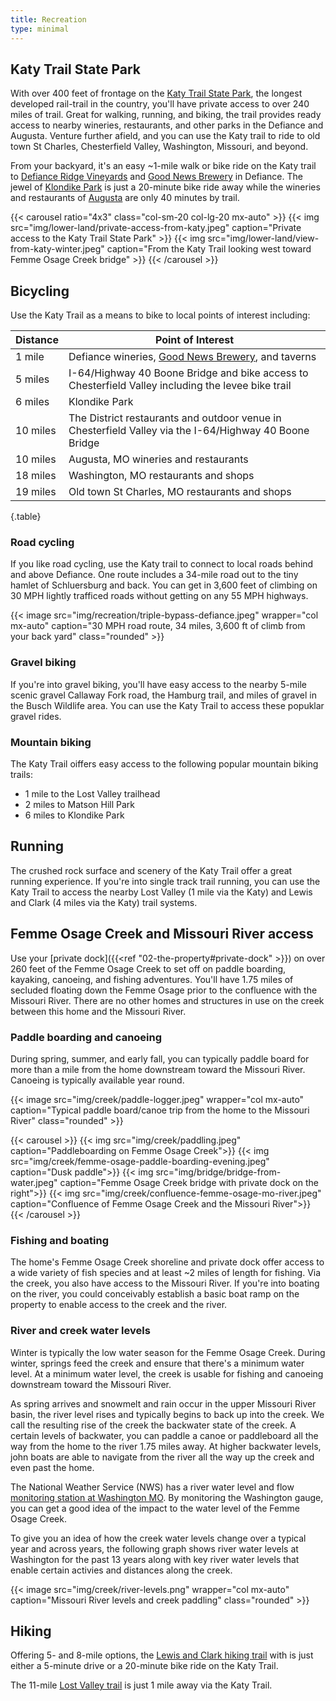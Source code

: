 ```yaml
---
title: Recreation
type: minimal
---
```


## Katy Trail State Park 

With over 400 feet of frontage on the [Katy Trail State Park](https://mostateparks.com/park/katy-trail-state-park), the longest developed rail-trail in the country, you'll have private access to over 240 miles of trail. Great for walking, running, and biking, the trail provides ready access to nearby wineries, restaurants, and other parks in the Defiance and Augusta. Venture further afield, and you can use the Katy trail to ride to old town St Charles, Chesterfield Valley, Washington, Missouri, and beyond.

From your backyard, it's an easy ~1-mile walk or bike ride on the Katy trail to [Defiance Ridge Vineyards](https://www.defianceridgevineyards.com/) and [Good News Brewery](https://www.goodnewsbrewing.com/) in Defiance. The jewel of [Klondike Park](https://www.sccmo.org/690/Klondike-Park) is just a 20-minute bike ride away while the wineries and restaurants of [Augusta](https://www.townofaugustamo.org/) are only 40 minutes by trail. 

{{< carousel ratio="4x3" class="col-sm-20 col-lg-20 mx-auto" >}}
  {{< img src="img/lower-land/private-access-from-katy.jpeg" caption="Private access to the Katy Trail State Park" >}}
  {{< img src="img/lower-land/view-from-katy-winter.jpeg" caption="From the Katy Trail looking west toward Femme Osage Creek bridge" >}}
{{< /carousel >}}

## Bicycling

Use the Katy Trail as a means to bike to local points of interest including:

|Distance|Point of Interest|
|-|-|
|1 mile|Defiance wineries, [Good News Brewery](https://www.goodnewsbrewing.com/), and taverns| 
|5 miles|I-64/Highway 40 Boone Bridge and bike access to Chesterfield Valley including the levee bike trail|
|6 miles|Klondike Park|
|10 miles|The District restaurants and outdoor venue in Chesterfield Valley via the I-64/Highway 40 Boone Bridge|
|10 miles|Augusta, MO wineries and restaurants|
|18 miles|Washington, MO restaurants and shops|
|19 miles|Old town St Charles, MO restaurants and shops|
{.table}

### Road cycling 

If you like road cycling, use the Katy trail to connect to local roads behind and above Defiance. One route includes a 34-mile road out to the tiny hamlet of Schluersburg and back. You can get in 3,600 feet of climbing on 30 MPH lightly trafficed roads without getting on any 55 MPH highways.

{{< image src="img/recreation/triple-bypass-defiance.jpeg" wrapper="col mx-auto" caption="30 MPH road route, 34 miles, 3,600 ft of climb from your back yard" class="rounded" >}}

### Gravel biking

If you're into gravel biking, you'll have easy access to the nearby 5-mile scenic gravel Callaway Fork road, the Hamburg trail, and miles of gravel in the Busch Wildlife area. You can use the Katy Trail to access these popuklar gravel rides.

### Mountain biking

The Katy Trail oiffers easy access to the following popular mountain biking trails:

* 1 mile to the Lost Valley trailhead
* 2 miles to Matson Hill Park
* 6 miles to Klondike Park

## Running

The crushed rock surface and scenery of the Katy Trail offer a great running experience. If you're into single track trail running, you can use the Katy Trail to access the nearby Lost Valley (1 mile via the Katy) and Lewis and Clark (4 miles via the Katy) trail systems.

## Femme Osage Creek and Missouri River access

Use your [private dock]({{<ref "02-the-property#private-dock" >}}) on over 260 feet of the Femme Osage Creek to set off on paddle boarding, kayaking, canoeing, and fishing adventures. You'll have 1.75 miles of secluded floating down the Femme Osage prior to the confluence with the Missouri River. There are no other homes and structures in use on the creek between this home and the Missouri River.

### Paddle boarding and canoeing

During spring, summer, and early fall, you can typically paddle board for more than a mile from the home downstream toward the Missouri River. Canoeing is typically available year round.

{{< image src="img/creek/paddle-logger.jpeg" wrapper="col mx-auto" caption="Typical paddle board/canoe trip from the home to the Missouri River" class="rounded" >}}

{{< carousel >}}
  {{< img src="img/creek/paddling.jpeg" caption="Paddleboarding on Femme Osage Creek">}}
  {{< img src="img/creek/femme-osage-paddle-boarding-evening.jpeg" caption="Dusk paddle">}}
  {{< img src="img/bridge/bridge-from-water.jpeg" caption="Femme Osage Creek bridge with private dock on the right">}}
  {{< img src="img/creek/confluence-femme-osage-mo-river.jpeg" caption="Confluence of Femme Osage Creek and the Missouri River">}}
{{< /carousel >}}

### Fishing and boating

The home's Femme Osage Creek shoreline and private dock offer access to a wide variety of fish species and at least ~2 miles of length for fishing. Via the creek, you also have access to the Missouri River. If you're into boating on the river, you could conceivably establish a basic boat ramp on the property to enable access to the creek and the river.

### River and creek water levels

Winter is typically the low water season for the Femme Osage Creek. During winter, springs feed the creek and ensure that there's a minimum water level. At a minimum water level, the creek is usable for fishing and canoeing downstream toward the Missouri River.

As spring arrives and snowmelt and rain occur in the upper Missouri River basin, the river level rises and typically begins to back up into the creek. We call the resulting rise of the creek the backwater state of the creek. A certain levels of backwater, you can paddle a canoe or paddleboard all the way from the home to the river 1.75 miles away. At higher backwater levels, john boats are able to navigate from the river all the way up the creek and even past the home.

The National Weather Service (NWS) has a river water level and flow [monitoring station at Washington MO](https://water.weather.gov/ahps2/hydrograph.php?gage=whgm7&wfo=lsx). By monitoring the Washington gauge, you can get a good idea of the impact to the water level of the Femme Osage Creek.

To give you an idea of how the creek water levels change over a typical year and across years, the following graph shows river water levels at Washington for the past 13 years along with key river water levels that enable certain activies and distances along the creek.

{{< image src="img/creek/river-levels.png" wrapper="col mx-auto" caption="Missouri River levels and creek paddling" class="rounded" >}}

## Hiking

Offering 5- and 8-mile options, the [Lewis and Clark hiking trail](https://www.alltrails.com/trail/us/missouri/lewis-and-clark-trail-and-lewis-trail-loop) with is just either a 5-minute drive or a 20-minute bike ride on the Katy Trail.

The 11-mile [Lost Valley trail](https://www.alltrails.com/trail/us/missouri/lost-valley-trail-loop) is just 1 mile away via the Katy Trail.
